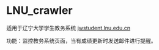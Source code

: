 # LNU_crawler

适用于辽宁大学学生教务系统 [jwstudent.lnu.edu.cn](jwstudent.lnu.edu.cn)

功能：监控教务系统页面，当有成绩更新时发送邮件进行提醒。
